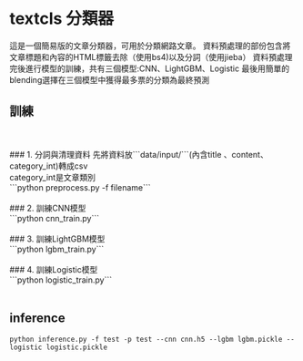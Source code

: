 # textcls 分類器

這是一個簡易版的文章分類器，可用於分類網路文章。
資料預處理的部份包含將文章標題和內容的HTML標籤去除（使用bs4)以及分詞（使用jieba）
資料預處理完後進行模型的訓練，共有三個模型:CNN、LightGBM、Logistic
最後用簡單的blending選擇在三個模型中獲得最多票的分類為最終預測

## 訓練
<br/>
<br/>
### 1. 分詞與清理資料
先將資料放```data/input/```(內含title 、content、category_int)轉成csv<br/>
category_int是文章類別<br/>
```python preprocess.py -f filename```
<br/>
<br/>
### 2. 訓練CNN模型<br/>
```python cnn_train.py```
<br/>
<br/>
### 3. 訓練LightGBM模型<br/>
```python lgbm_train.py```
<br/>
<br/>
### 4. 訓練Logistic模型<br/>
```python logistic_train.py```
<br/>
<br/>

## inference
```python inference.py -f test -p test --cnn cnn.h5 --lgbm lgbm.pickle --logistic logistic.pickle```
